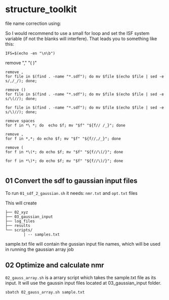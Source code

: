# structure_toolkit  


file name correction using:  

So I would recommend to use a small for loop and set the ISF system variable (if not the blanks will interfere). That leads you to something like this:
```
IFS=$(echo -en "\n\b")
```

remove "," "( )" 
```
remove ,
for file in $(find . -name "*.sdf"); do mv $file $(echo $file | sed -e s/,/_/); done;

remove ()
for file in $(find . -name "*.sdf"); do mv $file $(echo $file | sed -e s/\(//); done;

for file in $(find . -name "*.sdf"); do mv $file $(echo $file | sed -e s/\)//); done;

remove spaces
for f in *\ *; do  echo $f; mv "$f" "${f// /_}"; done

remove ,
for f in *,*; do echo $f; mv "$f" "${f//,/_}"; done

remove (
for f in *\(*; do echo $f; mv "$f" "${f//\(/}"; done

for f in *\)*; do echo $f; mv "$f" "${f//\)/}"; done


```


## 01 Convert the sdf to gaussian input files 
To run `01_sdf_2_gaussian.sh` it needs: `nmr.txt` and `opt.txt` files 

This will create
```
├── 02_xyz
├── 03_gaussian_input
├── log_files
├── results
└── scripts/
        | -- samples.txt
```

sample.txt file will contain the gussian input file names, which will be used in running the gaussian array job

## 02 Optimize and calculate nmr

`02_gauss_array.sh` is a arrary script which takes the sample.txt file as its input.  It will use the gaussin input files located at 03_gaussian_input folder.

```
sbatch 02_gauss_array.sh sample.txt
```  

